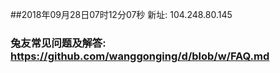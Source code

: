 ##2018年09月28日07时12分07秒 新址: 104.248.80.145
### 兔友常见问题及解答: https://github.com/wanggonging/d/blob/w/FAQ.md
